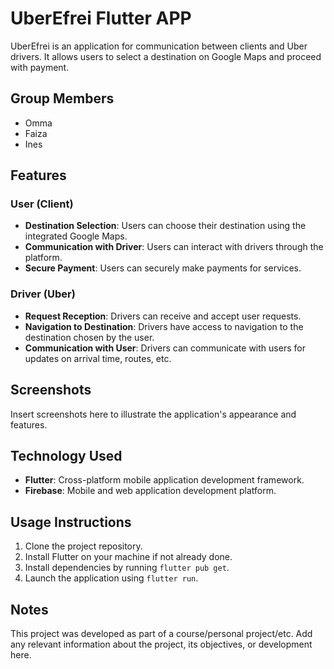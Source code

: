 # UberEfrei Flutter APP

UberEfrei is an application for communication between clients and Uber drivers. It allows users to select a destination on Google Maps and proceed with payment.

## Group Members
- Omma
- Faiza
- Ines

## Features

### User (Client)
- **Destination Selection**: Users can choose their destination using the integrated Google Maps.
- **Communication with Driver**: Users can interact with drivers through the platform.
- **Secure Payment**: Users can securely make payments for services.

### Driver (Uber)
- **Request Reception**: Drivers can receive and accept user requests.
- **Navigation to Destination**: Drivers have access to navigation to the destination chosen by the user.
- **Communication with User**: Drivers can communicate with users for updates on arrival time, routes, etc.

## Screenshots
Insert screenshots here to illustrate the application's appearance and features.

## Technology Used
- **Flutter**: Cross-platform mobile application development framework.
- **Firebase**: Mobile and web application development platform.

## Usage Instructions
1. Clone the project repository.
2. Install Flutter on your machine if not already done.
3. Install dependencies by running `flutter pub get`.
4. Launch the application using `flutter run`.

## Notes
This project was developed as part of a course/personal project/etc. Add any relevant information about the project, its objectives, or development here.
